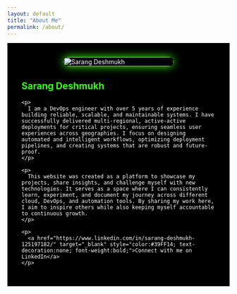 ```yaml
---
layout: default
title: "About Me"
permalink: /about/
---
```


<div class="page__splash about-page" style="background-color:#000; color:#fff; padding:2rem; display:flex; flex-wrap:wrap; align-items:center; gap:2rem; justify-content:center;">

  <!-- Photo with neon glow -->
  <div class="about-photo" style="flex:1 1 200px; max-width:250px;">
    <img src="{{ '/assets/images/photo.png' | relative_url }}" alt="Sarang Deshmukh" 
         style="width:100%; border-radius:12px; box-shadow: 0 0 20px #39FF14;">
  </div>

  <!-- Heading + Bio -->
  <div class="about-bio" style="flex:2 1 500px; max-width:600px;">
    <h2 class="about__title" style="color:#39FF14; margin-top:0;">Sarang Deshmukh</h2>
    
    <p>
      I am a DevOps engineer with over 5 years of experience building reliable, scalable, and maintainable systems. I have successfully delivered multi-regional, active-active deployments for critical projects, ensuring seamless user experiences across geographies. I focus on designing automated and intelligent workflows, optimizing deployment pipelines, and creating systems that are robust and future-proof.
    </p>

    <p>
      This website was created as a platform to showcase my projects, share insights, and challenge myself with new technologies. It serves as a space where I can consistently learn, experiment, and document my journey across different cloud, DevOps, and automation tools. By sharing my work here, I aim to inspire others while also keeping myself accountable to continuous growth.
    </p>

    <p>
      <a href="https://www.linkedin.com/in/sarang-deshmukh-125197182/" target="_blank" style="color:#39FF14; text-decoration:none; font-weight:bold;">Connect with me on LinkedIn</a>
    </p>

  </div>

</div>

<!-- Responsive fix -->
<style>
@media (max-width: 700px) {
  .about-page {
    flex-direction: column;
    align-items: center;
  }
  .about-photo, .about-bio {
    flex: 1 1 100%;
    max-width: 300px;
    text-align: center;
  }
  .about-photo img {
    box-shadow: 0 0 15px #39FF14; /* Slightly smaller glow on mobile */
  }
}
</style>

